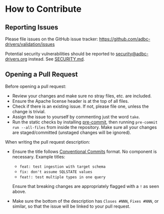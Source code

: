 <!--
  Copyright (c) 2025 ADBC Drivers Contributors

  Licensed under the Apache License, Version 2.0 (the "License");
  you may not use this file except in compliance with the License.
  You may obtain a copy of the License at

          http://www.apache.org/licenses/LICENSE-2.0

  Unless required by applicable law or agreed to in writing, software
  distributed under the License is distributed on an "AS IS" BASIS,
  WITHOUT WARRANTIES OR CONDITIONS OF ANY KIND, either express or implied.
  See the License for the specific language governing permissions and
  limitations under the License.
-->

# How to Contribute

## Reporting Issues

Please file issues on the GitHub issue tracker:
https://github.com/adbc-drivers/validation/issues

Potential security vulnerabilities should be reported to
[security@adbc-drivers.org](mailto:security@adbc-drivers.org) instead.  See
[SECURITY.md](./SECURITY.md).

## Opening a Pull Request

Before opening a pull request:

- Review your changes and make sure no stray files, etc. are included.
- Ensure the Apache license header is at the top of all files.
- Check if there is an existing issue.  If not, please file one, unless the
  change is trivial.
- Assign the issue to yourself by commenting just the word `take`.
- Run the static checks by installing [pre-commit](https://pre-commit.com/),
  then running `pre-commit run --all-files` from inside the repository.  Make
  sure all your changes are staged/committed (unstaged changes will be
  ignored).

When writing the pull request description:

- Ensure the title follows [Conventional
  Commits](https://www.conventionalcommits.org/en/v1.0.0/) format.  No
  component is necessary.  Example titles:
  - `feat: test ingestion with target schema`
  - `fix: don't assume SQLSTATE values`
  - `feat!: test multiple types in one query`

  Ensure that breaking changes are appropriately flagged with a `!` as seen
  above.
- Make sure the bottom of the description has `Closes #NNN`, `Fixes #NNN`, or
  similar, so that the issue will be linked to your pull request.
